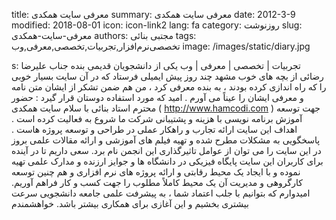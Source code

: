 title: معرفی سایت همکدی
summary: معرفی سایت همکدی
date: 2012-3-9
modified: 2018-08-01
icon:  icon-link2
lang: fa
category: روزنوشت
slug: معرفی-سایت-همکدی
authors: مجتبی بنائی
tags: تخصصی‌نرم‌افزار,تجربیات,تخصصی,معرفی,وب
image: /images/static/diary.jpg

s: تجربیات | تخصصی | معرفی | وب یکی از دانشجویان قدیمی بنده جناب علیرضا رضائی از بچه های خوب مشهد چند روز پیش ایمیلی فرستاد که در آن سایت بسیار خوبی را که راه اندازی کرده بودند ، به بنده معرفی کرد ، من هم ضمن تشکر از ایشان متن نامه و معرفی ایشان را عیناً می آورم . امید که مورد استفاده دوستان قرار گیرد :      حضور محترم استاد بنائی با سلام سایت همکدی  ( http://www.hamcodi.com ) جهت توسعه آموزش برنامه نویسی با هزینه و پشتیبانی شرکت ما شروع به فعالیت کرده است . اهداف این سایت ارائه تجارب و راهکار عملی در طراحی و توسعه پروژه هاست . پاسخگویی به مشکلات مطرح شده و تهیه فیلم های آموزشی و ارائه مقالات علمی بروز در این سایت را می توان از عوامل تاثیرگذاری این انجمن نام برد.  سعی داریم تا در آینده برای کاربران این سایت پایگاه فیزیکی در دانشگاه ها و جوایز ارزنده و مدارک علمی تهیه نموده و با ایجاد یک محیط رقابتی و ارائه پروژه های نرم افزاری و هم چنین توسعه کارگروهی و مدیریت آن یک محیط کاملاً مطلوب را جهت کسب و کار فراهم آوریم.  امیدوارم که بتوانیم با جلب اعتماد شما ، به پیشرفت علمی جامعه دانشجویی سرعت بیشتری بخشیم و این آغازی برای همکاری بیشتر باشد.  خواهشمندم